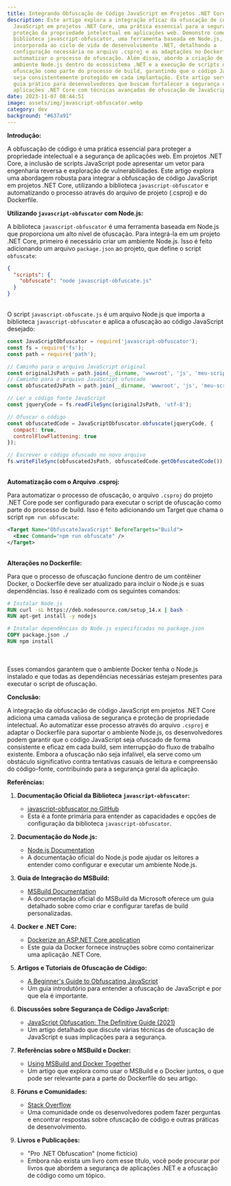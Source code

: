 ```yaml
---
title: Integrando Obfuscação de Código JavaScript em Projetos .NET Core
description: Este artigo explora a integração eficaz da ofuscação de código
  JavaScript em projetos .NET Core, uma prática essencial para a segurança e
  proteção da propriedade intelectual em aplicações web. Demonstro como a
  biblioteca javascript-obfuscator, uma ferramenta baseada em Node.js, pode ser
  incorporada ao ciclo de vida de desenvolvimento .NET, detalhando a
  configuração necessária no arquivo .csproj e as adaptações no Dockerfile para
  automatizar o processo de ofuscação. Além disso, abordo a criação de um
  ambiente Node.js dentro do ecossistema .NET e a execução de scripts de
  ofuscação como parte do processo de build, garantindo que o código JavaScript
  seja consistentemente protegido em cada implantação. Este artigo serve como um
  guia prático para desenvolvedores que buscam fortalecer a segurança de suas
  aplicações .NET Core com técnicas avançadas de ofuscação de JavaScript.
date: 2023-11-07 08:44:51
image: assets/img/javascript-obfuscator.webp
category: dev
background: "#637a91"
---
```

**Introdução:**

A obfuscação de código é uma prática essencial para proteger a propriedade intelectual e a segurança de aplicações web. Em projetos .NET Core, a inclusão de scripts JavaScript pode apresentar um vetor para engenharia reversa e exploração de vulnerabilidades. Este artigo explora uma abordagem robusta para integrar a obfuscação de código JavaScript em projetos .NET Core, utilizando a biblioteca `javascript-obfuscator` e automatizando o processo através do arquivo de projeto (.csproj) e do Dockerfile.

**Utilizando `javascript-obfuscator` com Node.js:**

A biblioteca `javascript-obfuscator` é uma ferramenta baseada em Node.js que proporciona um alto nível de ofuscação. Para integrá-la em um projeto .NET Core, primeiro é necessário criar um ambiente Node.js. Isso é feito adicionando um arquivo `package.json` ao projeto, que define o script `obfuscate`:

```json
{
  "scripts": {
    "obfuscate": "node javascript-obfuscate.js"
  }
}
```

\
O script `javascript-obfuscate.js` é um arquivo Node.js que importa a biblioteca `javascript-obfuscator` e aplica a ofuscação ao código JavaScript desejado:

```javascript
const JavaScriptObfuscator = require('javascript-obfuscator');
const fs = require('fs');
const path = require('path');

// Caminho para o arquivo JavaScript original
const originalJsPath = path.join(__dirname, 'wwwroot', 'js', 'meu-script.js');
// Caminho para o arquivo JavaScript ofuscado
const obfuscatedJsPath = path.join(__dirname, 'wwwroot', 'js', 'meu-script.ofuscado.js');

// Ler o código fonte JavaScript
const jqueryCode = fs.readFileSync(originalJsPath, 'utf-8');

// Ofuscar o código
const obfuscatedCode = JavaScriptObfuscator.obfuscate(jqueryCode, {
  compact: true,
  controlFlowFlattening: true
});

// Escrever o código ofuscado no novo arquivo
fs.writeFileSync(obfuscatedJsPath, obfuscatedCode.getObfuscatedCode());
```

\
**Automatização com o Arquivo .csproj:**

Para automatizar o processo de ofuscação, o arquivo `.csproj` do projeto .NET Core pode ser configurado para executar o script de ofuscação como parte do processo de build. Isso é feito adicionando um Target que chama o script `npm run obfuscate`:

```xml
<Target Name="ObfuscateJavaScript" BeforeTargets="Build">
  <Exec Command="npm run obfuscate" />
</Target>

```

\
**Alterações no Dockerfile:**

Para que o processo de ofuscação funcione dentro de um contêiner Docker, o Dockerfile deve ser atualizado para incluir o Node.js e suas dependências. Isso é realizado com os seguintes comandos:

```dockerfile
# Instalar Node.js
RUN curl -sL https://deb.nodesource.com/setup_14.x | bash -
RUN apt-get install -y nodejs

# Instalar dependências do Node.js especificadas no package.json
COPY package.json ./
RUN npm install

```

\
\
Esses comandos garantem que o ambiente Docker tenha o Node.js instalado e que todas as dependências necessárias estejam presentes para executar o script de ofuscação.

**Conclusão:**

A integração da obfuscação de código JavaScript em projetos .NET Core adiciona uma camada valiosa de segurança e proteção de propriedade intelectual. Ao automatizar esse processo através do arquivo `.csproj` e adaptar o Dockerfile para suportar o ambiente Node.js, os desenvolvedores podem garantir que o código JavaScript seja ofuscado de forma consistente e eficaz em cada build, sem interrupção do fluxo de trabalho existente. Embora a ofuscação não seja infalível, ela serve como um obstáculo significativo contra tentativas casuais de leitura e compreensão do código-fonte, contribuindo para a segurança geral da aplicação.

**Referências:**

1. **Documentação Oficial da Biblioteca `javascript-obfuscator`:**

   * [javascript-obfuscator no GitHub](https://github.com/javascript-obfuscator/javascript-obfuscator)
   * Esta é a fonte primária para entender as capacidades e opções de configuração da biblioteca `javascript-obfuscator`.
2. **Documentação do Node.js:**

   * [Node.js Documentation](https://nodejs.org/en/docs/)
   * A documentação oficial do Node.js pode ajudar os leitores a entender como configurar e executar um ambiente Node.js.
3. **Guia de Integração do MSBuild:**

   * [MSBuild Documentation](https://docs.microsoft.com/en-us/visualstudio/msbuild/msbuild)
   * A documentação oficial do MSBuild da Microsoft oferece um guia detalhado sobre como criar e configurar tarefas de build personalizadas.
4. **Docker e .NET Core:**

   * [Dockerize an ASP.NET Core application](https://docs.docker.com/samples/dotnetcore/)
   * Este guia da Docker fornece instruções sobre como containerizar uma aplicação .NET Core.
5. **Artigos e Tutoriais de Ofuscação de Código:**

   * [A Beginner's Guide to Obfuscating JavaScript](https://www.sitepoint.com/javascript-obfuscation/)
   * Um guia introdutório para entender a ofuscação de JavaScript e por que ela é importante.
6. **Discussões sobre Segurança de Código JavaScript:**

   * [JavaScript Obfuscation: The Definitive Guide (2021)](https://blog.jscrambler.com/javascript-obfuscation-the-definitive-guide/)
   * Um artigo detalhado que discute várias técnicas de ofuscação de JavaScript e suas implicações para a segurança.
7. **Referências sobre o MSBuild e Docker:**

   * [Using MSBuild and Docker Together](https://www.stevejgordon.co.uk/using-docker-with-msbuild-projects)
   * Um artigo que explora como usar o MSBuild e o Docker juntos, o que pode ser relevante para a parte do Dockerfile do seu artigo.
8. **Fóruns e Comunidades:**

   * [Stack Overflow](https://stackoverflow.com/)
   * Uma comunidade onde os desenvolvedores podem fazer perguntas e encontrar respostas sobre ofuscação de código e outras práticas de desenvolvimento.
9. **Livros e Publicações:**

   * "Pro .NET Obfuscation" (nome fictício)
   * Embora não exista um livro com esse título, você pode procurar por livros que abordem a segurança de aplicações .NET e a ofuscação de código como um tópico.